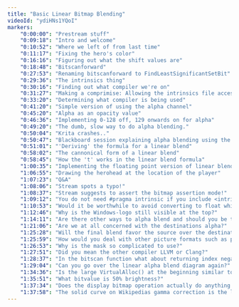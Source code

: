 ```yaml
---
title: "Basic Linear Bitmap Blending"
videoId: "ydiHNs1YQoI"
markers:
    "0:00:00": "Prestream stuff"
	"0:09:18": "Intro and welcome"
	"0:10:52": "Where we left of from last time"
	"0:11:17": "Fixing the hero's color"
	"0:16:16": "Figuring out what the shift values are"
	"0:18:48": "Bitscanforward"
	"0:27:53": "Renaming bitscanforward to FindLeastSignificantSetBit"
	"0:29:36": "The intrinsics thing"
	"0:30:16": "Finding out what compiler we're on"
	"0:31:27": "Making a comprimise: Allowing the intrinsics file access to the platform layer"
	"0:33:20": "Determining what compiler is being used"
	"0:41:20": "Simple version of using the alpha channel"
	"0:45:20": "Alpha as an opacity value"
	"0:46:36": "Implementing 0-128 off, 129 onwards on for alpha"
	"0:49:20": "The dumb, slow way to do alpha blending."
	"0:50:04": "Krita crashes.."
	"0:50:47": "Blackboard session explaining alpha blending using the background value"
	"0:51:01": "'Deriving' the formula for a linear blend"
	"0:58:02": "The cannonical form of a linear blend"
	"0:58:45": "How the 't' works in the linear blend formula"
	"1:00:35": "Implementing the floating point version of linear blend"
	"1:06:55": "Drawing the herohead at the location of the player"
    "1:07:23": "Q&A"
    "1:08:06": "Stream spots a typo!"
    "1:08:37": "Stream suggests to assert the bitmap assertion mode!"
    "1:09:12": "You do not need #pragma intrinsic if you include <intrin.h>"
    "1:10:53": "Would it be worthwhile to avoid converting to float while doing the alpha blend?"
    "1:12:46": "Why is the Windows-logo still visible at the top?"
    "1:14:11": "Are there other ways to alpha blend and should you be taking into account which colors are easier to see?"
    "1:21:06": "Are we at all concerned with the destinations alpha?"
    "1:25:28": "Will the final blend favor the source over the destination, or is linear good enough?"
    "1:25:59": "How would you deal with other picture formats such as png, jpeg, etc."
    "1:26:53": "Why is the mask so complicated to use?"
    "1:27:51": "Did you mean the other compiler LLVM or Clang?"
    "1:28:37": "In the bitscan function what about returning index negative one if not found?"
    "1:29:04": "Can you go over the linear alpha blend diagram again?"
    "1:34:36": "Is the large VirtualAlloc() at the beginning similar to Linux mmap()?"
    "1:35:51": "What bitvalue is 50% brightness?"
    "1:37:34": "Does the display bitmap operation actually do anything with the alpha channel?"
    "1:37:58": "The solid curve on Wikipedias gamma correction is the linear space intensity. Should be what you're looking for."
---
```

